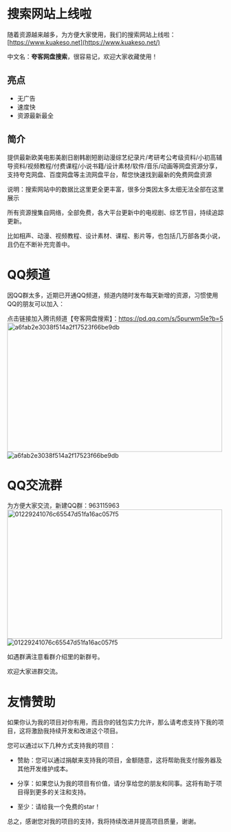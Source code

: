# 搜索网站上线啦

随着资源越来越多，为方便大家使用，我们的搜索网站上线啦：[https://www.kuakeso.net](https://www.kuakeso.net/)

中文名：**夸客网盘搜索**，很容易记，欢迎大家收藏使用！

## 亮点
- 无广告
- 速度快
- 资源最新最全

## 简介
提供最新欧美电影美剧日剧韩剧短剧动漫综艺纪录片/考研考公考级资料/小初高辅导资料/视频教程/付费课程/小说书籍/设计素材/软件/音乐/动画等网盘资源分享，支持夸克网盘、百度网盘等主流网盘平台，帮您快速找到最新的免费网盘资源

说明：搜索网站中的数据比这里更全更丰富，很多分类因太多太细无法全部在这里展示

所有资源搜集自网络，全部免费，各大平台更新中的电视剧、综艺节目，持续追踪更新。

比如相声、动漫、视频教程、设计素材、课程、影片等，也包括几万部各类小说，且仍在不断补充完善中。


# QQ频道

因QQ群太多，近期已开通QQ频道，频道内随时发布每天新增的资源，习惯使用QQ的朋友可以加入：

点击链接加入腾讯频道【夸客网盘搜索】：https://pd.qq.com/s/5purwm5le?b=5
<img src="https://github.com/user-attachments/assets/e71f55df-7366-4698-986a-029dc77c1fdd" alt="a6fab2e3038f514a2f17523f66be9db" width="500" height="300">
![a6fab2e3038f514a2f17523f66be9db](https://github.com/user-attachments/assets/e71f55df-7366-4698-986a-029dc77c1fdd)


# QQ交流群

为方便大家交流，新建QQ群：963115963
<img src="https://github.com/user-attachments/assets/79f1a920-2649-42d1-9a06-c2892a4122c5" alt="01229241076c65547d51fa16ac057f5" width="500" height="300">
![01229241076c65547d51fa16ac057f5](https://github.com/user-attachments/assets/79f1a920-2649-42d1-9a06-c2892a4122c5)

如遇群满注意看群介绍里的新群号。

欢迎大家进群交流。



# 友情赞助

如果你认为我的项目对你有用，而且你的钱包实力允许，那么请考虑支持下我的项目，这将激励我持续开发和改进这个项目。

您可以通过以下几种方式支持我的项目：

* 赞助：您可以通过捐献来支持我的项目，金额随意，这将帮助我支付服务器及其他开发维护成本。

* 分享：如果您认为我的项目有价值，请分享给您的朋友和同事。这将有助于项目得到更多的关注和支持。

* 至少：请给我一个免费的star！

总之，感谢您对我的项目的支持，我将持续改进并提高项目质量，谢谢。

